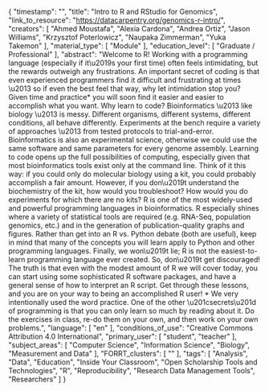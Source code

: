 {
    "timestamp": "",
    "title": "Intro to R and RStudio for Genomics",
    "link_to_resource": "https://datacarpentry.org/genomics-r-intro/",
    "creators": [
        "Ahmed Moustafa",
        "Alexia Cardona",
        "Andrea Ortiz",
        "Jason Williams",
        "Krzysztof Poterlowicz",
        "Naupaka Zimmerman",
        "Yuka Takemon"
    ],
    "material_type": [
        "Module"
    ],
    "education_level": [
        "Graduate / Professional"
    ],
    "abstract": "Welcome to R! Working with a programming language (especially if it\u2019s your first time) often feels intimidating, but the rewards outweigh any frustrations. An important secret of coding is that even experienced programmers find it difficult and frustrating at times \u2013 so if even the best feel that way, why let intimidation stop you? Given time and practice* you will soon find it easier and easier to accomplish what you want. Why learn to code? Bioinformatics \u2013 like biology \u2013 is messy. Different organisms, different systems, different conditions, all behave differently. Experiments at the bench require a variety of approaches \u2013 from tested protocols to trial-and-error. Bioinformatics is also an experimental science, otherwise we could use the same software and same parameters for every genome assembly. Learning to code opens up the full possibilities of computing, especially given that most bioinformatics tools exist only at the command line. Think of it this way: if you could only do molecular biology using a kit, you could probably accomplish a fair amount. However, if you don\u2019t understand the biochemistry of the kit, how would you troubleshoot? How would you do experiments for which there are no kits? R is one of the most widely-used and powerful programming languages in bioinformatics. R especially shines where a variety of statistical tools are required (e.g. RNA-Seq, population genomics, etc.) and in the generation of publication-quality graphs and figures. Rather than get into an R vs. Python debate (both are useful), keep in mind that many of the concepts you will learn apply to Python and other programming languages. Finally, we won\u2019t lie; R is not the easiest-to-learn programming language ever created. So, don\u2019t get discouraged! The truth is that even with the modest amount of R we will cover today, you can start using some sophisticated R software packages, and have a general sense of how to interpret an R script. Get through these lessons, and you are on your way to being an accomplished R user! * We very intentionally used the word practice. One of the other \u201csecrets\u201d of programming is that you can only learn so much by reading about it. Do the exercises in class, re-do them on your own, and then work on your own problems.",
    "language": [
        "en"
    ],
    "conditions_of_use": "Creative Commons Attribution 4.0 International",
    "primary_user": [
        "student",
        "teacher"
    ],
    "subject_areas": [
        "Computer Science",
        "Information Science",
        "Biology",
        "Measurement and Data"
    ],
    "FORRT_clusters": [
        ""
    ],
    "tags": [
        "Analysis",
        "Data",
        "Education",
        "Inside Your Classroom",
        "Open Scholarship Tools and Technologies",
        "R",
        "Reproducibility",
        "Research Data Management Tools",
        "Researchers"
    ]
}